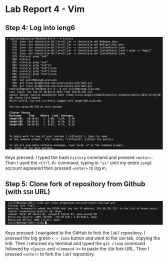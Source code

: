 # Lab Report 4 - Vim
## Step 4: Log into ieng6
![Image](lab4(1).png)

Keys pressed: I typed the bash ```history``` command and pressed ```<enter>```. Then I used the ```<Ctrl-R>``` command, typing in ```"ss"``` until my entire ```ieng6``` account appeared then pressed ```<enter>``` to log in. 


## Step 5: Clone fork of repository from Github (with ```SSH``` URL)
![Image](lab4(2).png)

Keys pressed: I navigated to the GitHub to fork the ```lab7``` repository. I pressed the big green ```< > Code``` button and went to the ```SSH``` tab, copying the link. Then I returned my terminal and typed the ```git clone``` command followed by ```<Space>``` and ```<Command-V>``` to paste the ```SSH``` fork URL. Then I pressed ```<enter>``` to fork the ```lab7``` repository.

